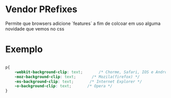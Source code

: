# Vendor PRefixes

Permite que browsers adicione `features´
a fim de colcoar em uso alguma novidade que vemos no css

# Exemplo

```css

p{
    -webkit-background-clip: text;       /* Chorme, Safari, IOS e Android */
    -moz-background-clip: text;       /* Mozila(firefox) */
    -ms-background-clip: text;       /* Internet Explorer */
    -o-background-clip: text;       /* Opera */
}
